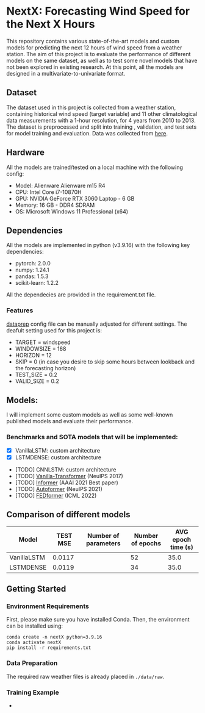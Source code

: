 # NextX: Forecasting Wind Speed for the Next X Hours

This repository contains various state-of-the-art models and custom models for predicting the next 12 hours of wind speed from a weather station. The aim of this project is to evaluate the performance of different models on the same dataset, as well as to test some novel models that have not been explored in existing research. At this point, all the models are designed in a multivariate-to-univariate format.


##  Dataset
The dataset used in this project is collected from a weather station, containing historical wind speed (target variable) and 11 other climatological data measurements with a 1-hour resolution, for 4 years from 2010 to 2013. The dataset is preprocessed and split into training , validation, and test sets for model training and evaluation. Data was collected from [here](https://www.ncei.noaa.gov/data/local-climatological-data/).

##  Hardware
All the models are trained/tested on a local machine with the following config:
- Model: Alienware Alienware m15 R4
- CPU: Intel Core i7-10870H
- GPU: NVIDIA GeForce RTX 3060 Laptop - 6 GB
- Memory: 16 GB - DDR4 SDRAM
- OS: Microsoft Windows 11 Professional (x64)

## Dependencies
All the models are implemented in python (v3.9.16) with the following key dependencies:

- pytorch: 2.0.0
- numpy: 1.24.1
- pandas: 1.5.3
- scikit-learn: 1.2.2

All the dependecies are provided in the requirement.txt file.

### Features
[dataprep](www.TODO.com) config file can be manually adjusted for different settings. The deafult setting used for this project is:
- TARGET =  windspeed
- WINDOWSIZE = 168
- HORIZON = 12
- SKIP = 0 (in case you desire to skip some hours between lookback and the forecasting horizon)
- TEST_SIZE = 0.2
- VALID_SIZE = 0.2

## Models:
I will implement some custom models as well as some well-known published models and evaluate their performance.

### Benchmarks and SOTA models that will be implemented:
- [x] VanillaLSTM: custom architecture
- [x] LSTMDENSE: custom architecture
- [TODO] CNNLSTM: custom architecture
- [TODO] [Vanilla-Transformer](https://arxiv.org/abs/1706.03762) (NeuIPS 2017)
- [TODO] [Informer](https://arxiv.org/abs/2012.07436) (AAAI 2021 Best paper)
- [TODO] [Autoformer](https://arxiv.org/abs/2106.13008) (NeuIPS 2021)
- [TODO] [FEDformer](https://arxiv.org/abs/2201.12740) (ICML 2022)

## Comparison of different models
<!-- We provide all experiment script files in `./scripts`: -->
| Model         | TEST MSE            | Number of parameters   | Number of epochs        | AVG epoch time (s)     |
| ------------- | --------------------| -----------------------| ------------------------| -----------------------|
| VanillaLSTM   | 0.0117              |                        | 52                      | 35.0                   |
| LSTMDENSE     | 0.0119              |                        | 34                      | 35.0                   |


## Getting Started
### Environment Requirements

First, please make sure you have installed Conda. Then, the environment can be installed using:
```
conda create -n nextX python=3.9.16
conda activate nextX
pip install -r requirements.txt
```

### Data Preparation

The required raw weather files is already placed in `./data/raw`.


### Training Example
- 






